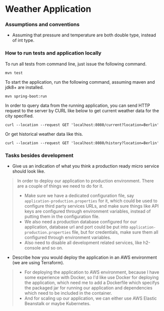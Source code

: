 # Weather Application

### Assumptions and conventions

   - Assuming that pressure and temperature are both double type, instead of int type.

### How to run tests and application locally

  To run all tests from command line, just issue the following command.
  
```
mvn test
```

  To start the application, run the following command, assuming maven and jdk8+ are installed.
    
```
mvn spring-boot:run 
```

  In order to query data from the running application, you can send HTTP request to the server by CURL like below to get current weather data for the city specified. 
  
```
curl --location --request GET 'localhost:8080/current?location=Berlin'
```

  Or get historical weather data like this.
  
```
curl --location --request GET 'localhost:8080/history?location=Berlin'
```


### Tasks besides development

- Give us an indication of what you think a production ready micro service should look like.

> In order to deploy our application to production environment. There are a couple of things we need to do for it.
>   
>   - Make sure we have a dedicated configuration file, say `application-production.properties` for it, which could be used to configure third party services URLs, and make sure things like API keys are configured through environment variables, instead of putting them in the configuration file.
>   - We also need a production database configured for our application, database url and port could be put into `application-production.properties` file, but for credentials, make sure them all configured through environment variables.
>   - Also need to disable all development related services, like h2-console and so on.
>
- Describe how you would deploy the application in an AWS environment (we are using Terraform).

>  - For deploying the application to AWS environment, because I have some experience with Docker, so I'd like use Docker for deploying the application, which need me to add a Dockerfile which specifys the packaged jar for running our application and dependencies which need to be included in the container.
>  - And for scaling up our application, we can either use AWS Elastic Beanstalk or maybe Kubernetes.



